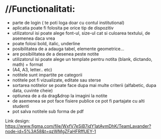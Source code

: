 
# //Functionalitati:
- parte de login ( te poti loga doar cu contul institutional) 
- aplicatia poate fi folosita pe orice tip de dispozitiv
- utilizatorul isi poate alege font-ul, size-ul cat si culoarea textului, de asemenea daca vrea
- poate folosi bold, italic, underline
- posibilitatea de a adauga tabel, elemente geometrice...
- are posibilitatea de a desenea peste notite
- utilizatorul isi poate alege un template pentru notita (blank, dictando, math) + format
- (A4, A3, letter.. etc)
- notitele sunt impartite pe categorii
- notitele pot fi vizualizate, editate sau sterse
- sortarea notitelor se poate face dupa mai multe criterii (alfabetic, dupa data, cuvinte cheie)
- optiunea de a da drag&drop la imagini la notite
- de asemenea se pot face fisiere publice ce pot fi partajate cu alti studenti
- pot salva notitele sub forma de pdf

Link design: https://www.figma.com/file/WxfV7eSiB7idY1atAymDhK/TeamLavander?node-id=5%3A58&t=qzWMgZFaHFRffUEY-1

